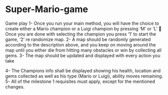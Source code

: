 # Super-Mario-game


Game play
1- Once you run your main method, you will have the choice to create either a Mario champion or a
Luigi champion by pressing ‘M’ or ‘L’
 Once you are done with selecting the champion you press ‘1’ to start the game, ‘2’ re randomize
map.
2- A map should be randomly generated according to the description above, and you keep on
moving around the map until you either die from hitting many obstacles or
win by collecting all gems.
3- The map should be updated and displayed with every action you take 


4- The Champions info shall be displayed showing his health, location and gems collected as well
as his type (Mario or Luigi), ability moves remaining.
5- All of the milestone 1 requisites must apply, except for the mentioned changes.
